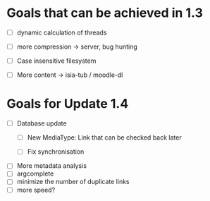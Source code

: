 # Goals that can be achieved in 1.3

- [ ] dynamic calculation of threads
- [ ] more compression → server, bug hunting
- [ ] Case insensitive filesystem

- [ ] More content → isia-tub / moodle-dl

# Goals for Update 1.4

- [ ] Database update
  - [ ] New MediaType: Link that can be checked back later
  - [ ] Fix synchronisation


- [ ] More metadata analysis
- [ ] argcomplete
- [ ] minimize the number of duplicate links
- [ ] more speed?
